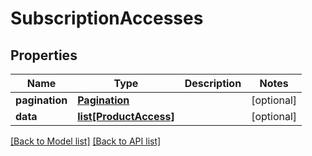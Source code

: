 # SubscriptionAccesses

## Properties
Name | Type | Description | Notes
------------ | ------------- | ------------- | -------------
**pagination** | [**Pagination**](#Pagination) |  | [optional] 
**data** | [**list[ProductAccess]**](#ProductAccess) |  | [optional] 

[[Back to Model list]](#documentation-for-models) [[Back to API list]](#documentation-for-api-endpoints)


